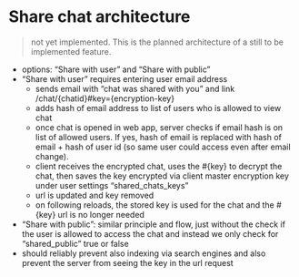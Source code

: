 # Share chat architecture

> not yet implemented. This is the planned architecture of a still to be implemented feature.

- options: “Share with user” and “Share with public”
- “Share with user” requires entering user email address
	- sends email with “chat was shared with you” and link /chat/{chatid}#key={encryption-key}
	- adds hash of email address to list of users who is allowed to view chat
	- once chat is opened in web app, server checks if email hash is on list of allowed users. If yes, hash of email is replaced with hash of email + hash of user id (so same user could access even after email change).
	- client receives the encrypted chat, uses the #{key} to decrypt the chat, then saves the key encrypted via client master encryption key under user settings “shared_chats_keys”
	- url is updated and key removed
	- on following reloads, the stored key is used for the chat and the #{key} url is no longer needed
- “Share with public”: similar principle and flow, just without the check if the user is allowed to access the chat and instead we only check for “shared_public” true or false
- should reliably prevent also indexing via search engines and also prevent the server from seeing the key in the url request